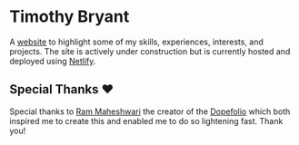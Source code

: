 # Timothy Bryant

A [website](https://timothybryantjr.com) to highlight some of my skills, experiences, interests, and projects. The site is actively under construction but is currently hosted and deployed using [Netlify](www.netlify.com).

## Special Thanks ❤️

Special thanks to [Ram Maheshwari](https://github.com/rammcodes) the creator of the [Dopefolio](https://github.com/rammcodes/Dopefolio) which both inspired me to create this and enabled me to do so lightening fast. Thank you!



